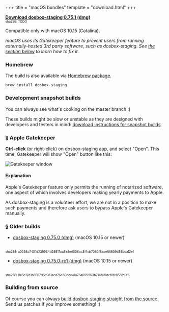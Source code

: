 +++
title = "macOS bundles"
template = "download.html"
+++

**[Download dosbox-staging 0.75.1 (dmg)][0_75_1]**
<br/>
<span style="font-size:0.7em">
sha256: TODO
</span>

[0_75_1]: https://github.com/dosbox-staging/dosbox-staging/releases/download/v0.75.1/dosbox-staging-macOS-v0.75.1.dmg

Compatible only with macOS 10.15 (Catalina).

*macOS uses its Gatekeeper feature to prevent users from running
externally-hosted 3rd party software, such as dosbox-staging. See [the section
below](#apple-gatekeeper) to learn how to fix it.*

[1]:https://github.com/dosbox-staging/dosbox-staging

### Homebrew

The build is also available via
[Homebrew package](https://formulae.brew.sh/formula/dosbox-staging).

    brew install dosbox-staging


### Development snapshot builds

You can always see what's cooking on the master branch :)

These builds might be slow or unstable as they are designed with developers and
testers in mind: [download instructions for snapshot builds](/downloads/devel/).


### <a name="apple-gatekeeper" href="#apple-gatekeeper">§</a> Apple Gatekeeper

**Ctrl-click** (or right-click) on dosbox-staging app, and select "Open".
This time, Gatekeeper will show "Open" button like this:

![Gatekeeper window](gatekeeper.png)


#### Explanation

Apple's Gatekeeper feature only permits the running of notarized software, one
aspect of which involves developers making yearly payments to Apple.

As dosbox-staging is a volunteer effort, we are not in a position to make such
payments and therefore ask users to bypass Apple's Gatekeeper manually.


### <a name="old-builds" href="#old-builds">§</a> Older builds

* [dosbox-staging 0.75.0 (dmg)][0_75_0] (macOS 10.15 or newer)
<br/>
<span style="font-size:0.7em">
sha256: a0038c7401d239934d25517ca5e8e6006cc3f4cb7060f6ace56609d36bca12ef
</span>

[0_75_0]: https://github.com/dosbox-staging/dosbox-staging/releases/download/v0.75.0/dosbox-staging-macOS-v0.75.0.dmg

* [dosbox-staging 0.75.0-rc1 (dmg)][0_75_0_rc1] (macOS 10.15 or newer)
<br/>
<span style="font-size:0.7em">
sha256: 8a5c12d1b6567d6e981acd76e30dec41a73a699963b714f4f1dcf0fc853fc9f6
</span>

[0_75_0_rc1]:https://github.com/dosbox-staging/dosbox-staging/releases/download/v0.75.0-rc1/dosbox-staging-macOS-v0.75.0-rc1.dmg


### Building from source

Of course you can always [build dosbox-staging straight from the source][1].
Send us patches if you improve something! :)

[1]:https://github.com/dosbox-staging/dosbox-staging
